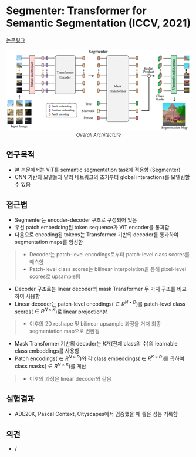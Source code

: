 # Segmenter: Transformer for Semantic Segmentation (ICCV, 2021)

[논문링크](https://openaccess.thecvf.com/content/ICCV2021/html/Strudel_Segmenter_Transformer_for_Semantic_Segmentation_ICCV_2021_paper.html)

<p align="center">
    <img width="700" alt='fig1' src="./img/03_10_01.png?raw=true"></br>
    <em><font size=2>Overall Architecture</font></em>
</p>

## 연구목적
- 본 논문에서는 ViT를 semantic segmentation task에 적용함 (Segmenter)
- CNN 기반의 모델들과 달리 네트워크의 초기부터 global interactions를 모델링할 수 있음

## 접근법
- Segmenter는 encoder-decoder 구조로 구성되어 있음
- 우선 patch embedding된 token sequence가 ViT encoder를 통과함
- 다음으로 encoding된 tokens는 Transformer 기반의 decoder를 통과하여 segmentation maps를 형성함
> - Decoder는 patch-level encodings로부터 patch-level class scores를 예측함
> - Patch-level class scores는 bilinear interpolation을 통해 pixel-level scores로 upsample됨
- Decoder 구조로는 linear decoder와 mask Transformer 두 가지 구조를 비교하여 사용함
- Linear decoder는 patch-level encodings($\in{R^{{N}\times{D}}}$)를 patch-level class scores($\in{R^{{N}\times{K}}}$)로 linear projection함
> - 이후의 2D reshape 및 bilinear upsample 과정을 거쳐 최종 segmentation map으로 변환됨
- Mask Transformer 기반의 decoder는 $K$개(전체 class의 수)의 learnable class embeddings를 사용함
- Patch encodings($\in{R^{{N}\times{D}}}$)와 각 class embeddings($\in{R^{{K}\times{D}}}$)를 곱하여 class masks($\in{R^{{N}\times{K}}}$)를 계산
> - 이후의 과정은 linear decoder와 같음

## 실험결과
- ADE20K, Pascal Context, Cityscapes에서 검증했을 때 좋은 성능 기록함

## 의견
- / 